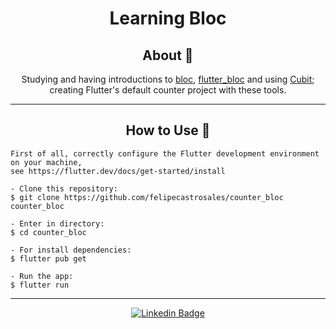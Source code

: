 <h1 align="center">Learning Bloc</h1>

<h2 align="center">About 📖</h2>
   
<p align="center">
   Studying and having introductions to <a href=https://pub.dev/packages/bloc>bloc</a>, <a href=https://pub.dev/packages/flutter_bloc>flutter_bloc</a> and using <a href=https://bloclibrary.dev/#/coreconcepts?id=cubit-vs-bloc>Cubit</a>; creating Flutter's default counter project with these tools.
</p>

---

<h2 align="center">How to Use 🤔</h2>

   ```
   First of all, correctly configure the Flutter development environment on your machine,
   see https://flutter.dev/docs/get-started/install
   
   - Clone this repository:
   $ git clone https://github.com/felipecastrosales/counter_bloc counter_bloc

   - Enter in directory:
   $ cd counter_bloc

   - For install dependencies:
   $ flutter pub get

   - Run the app: 
   $ flutter run
   ```

---

   <div align="center">

   [![Linkedin Badge](https://img.shields.io/badge/-Felipe%20Sales-292929?style=flat-square&logo=Linkedin&logoColor=white&link=https://www.linkedin.com/in/felipecastrosales/)](https://www.linkedin.com/in/felipecastrosales/)

   </div>